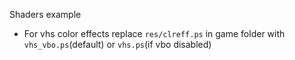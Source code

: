 Shaders example

* For vhs color effects replace `res/clreff.ps` in game folder with `vhs_vbo.ps`(default) or `vhs.ps`(if vbo disabled)
